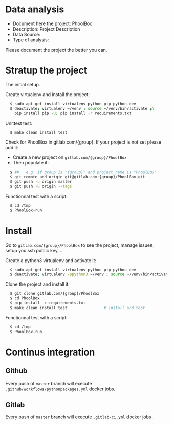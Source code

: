 # Data analysis
- Document here the project: PhoolBox
- Description: Project Description
- Data Source:
- Type of analysis:

Please document the project the better you can.

# Stratup the project

The initial setup.

Create virtualenv and install the project:
```bash
  $ sudo apt-get install virtualenv python-pip python-dev
  $ deactivate; virtualenv ~/venv ; source ~/venv/bin/activate ;\
    pip install pip -U; pip install -r requirements.txt
```

Unittest test:
```bash
  $ make clean install test
```

Check for PhoolBox in gitlab.com/{group}.
If your project is not set please add it:

- Create a new project on `gitlab.com/{group}/PhoolBox`
- Then populate it:

```bash
  $ ##   e.g. if group is "{group}" and project_name is "PhoolBox"
  $ git remote add origin git@gitlab.com:{group}/PhoolBox.git
  $ git push -u origin master
  $ git push -u origin --tags
```

Functionnal test with a script:
```bash
  $ cd /tmp
  $ PhoolBox-run
```
# Install
Go to `gitlab.com/{group}/PhoolBox` to see the project, manage issues,
setup you ssh public key, ...

Create a python3 virtualenv and activate it:
```bash
  $ sudo apt-get install virtualenv python-pip python-dev
  $ deactivate; virtualenv -ppython3 ~/venv ; source ~/venv/bin/activate
```

Clone the project and install it:
```bash
  $ git clone gitlab.com/{group}/PhoolBox
  $ cd PhoolBox
  $ pip install -r requirements.txt
  $ make clean install test                # install and test
```
Functionnal test with a script:
```bash
  $ cd /tmp
  $ PhoolBox-run
``` 

# Continus integration
## Github 
Every push of `master` branch will execute `.github/workflows/pythonpackages.yml` docker jobs.
## Gitlab
Every push of `master` branch will execute `.gitlab-ci.yml` docker jobs.
